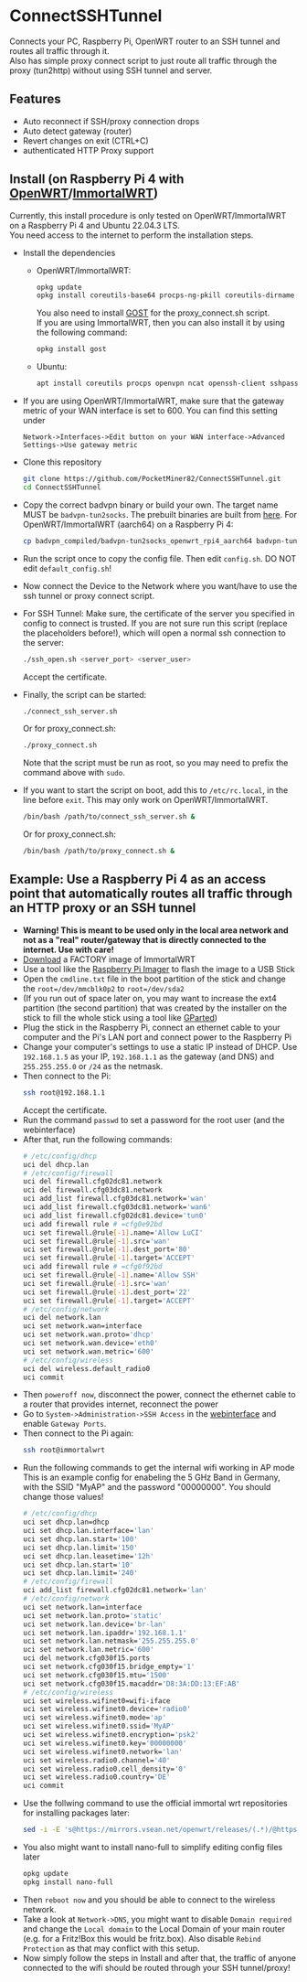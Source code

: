 # ConnectSSHTunnel
Connects your PC, Raspberry Pi, OpenWRT router to an SSH tunnel and routes all traffic through it.<br>
Also has simple proxy connect script to just route all traffic through the proxy (tun2http) without using SSH tunnel and server.

## Features
* Auto reconnect if SSH/proxy connection drops
* Auto detect gateway (router)
* Revert changes on exit (CTRL+C)
* authenticated HTTP Proxy support

## Install (on Raspberry Pi 4 with [OpenWRT](https://openwrt.org)/[ImmortalWRT](https://immortalwrt.org))
Currently, this install procedure is only tested on OpenWRT/ImmortalWRT on a Raspberry Pi 4 and Ubuntu 22.04.3 LTS.<br>
You need access to the internet to perform the installation steps.

* Install the dependencies
  * OpenWRT/ImmortalWRT:
    ```bash
    opkg update
    opkg install coreutils-base64 procps-ng-pkill coreutils-dirname openvpn ncat openssh-client sshpass bash git-http
    ```
    You also need to install [GOST](https://gost.run/en/) for the proxy_connect.sh script.<br>
    If you are using ImmortalWRT, then you can also install it by using the following command:
    ```bash
    opkg install gost
    ```
  * Ubuntu:
    ```bash
    apt install coreutils procps openvpn ncat openssh-client sshpass bash git
    ```

* If you are using OpenWRT/ImmortalWRT, make sure that the gateway metric of your WAN interface is set to 600. You can find this setting under
  ```
  Network->Interfaces->Edit button on your WAN interface->Advanced Settings->Use gateway metric
  ```

* Clone this repository
  ```bash
  git clone https://github.com/PocketMiner82/ConnectSSHTunnel.git
  cd ConnectSSHTunnel
  ```

* Copy the correct badvpn binary or build your own. The target name MUST be `badvpn-tun2socks`. The prebuilt binaries are built from [here](https://github.com/ambrop72/badvpn). For OpenWRT/ImmortalWRT (aarch64) on a Raspberry Pi 4:
  ```bash
  cp badvpn_compiled/badvpn-tun2socks_openwrt_rpi4_aarch64 badvpn-tun2socks
  ```

* Run the script once to copy the config file. Then edit `config.sh`. DO NOT edit `default_config.sh`!

* Now connect the Device to the Network where you want/have to use the ssh tunnel or proxy connect script.

* For SSH Tunnel: Make sure, the certificate of the server you specified in config to connect is trusted. If you are not sure run this script (replace the placeholders before!), which will open a normal ssh connection to the server:
  ```bash
  ./ssh_open.sh <server_port> <server_user>
  ```
  Accept the certificate.

* Finally, the script can be started:
  ```bash
  ./connect_ssh_server.sh
  ```
  Or for proxy_connect.sh:
  ```bash
  ./proxy_connect.sh
  ```
  Note that the script must be run as root, so you may need to prefix the command above with `sudo`.
* If you want to start the script on boot, add this to `/etc/rc.local`, in the line before `exit`. This may only work on OpenWRT/ImmortalWRT.
  ```bash
  /bin/bash /path/to/connect_ssh_server.sh &
  ```
  Or for proxy_connect.sh:
  ```bash
  /bin/bash /path/to/proxy_connect.sh &
  ```

## Example: Use a Raspberry Pi 4 as an access point that automatically routes all traffic through an HTTP proxy or an SSH tunnel
* **Warning! This is meant to be used only in the local area network and not as a "real" router/gateway that is directly connected to the internet. Use with care!**
* [Download](https://firmware-selector.immortalwrt.org/?target=bcm27xx%2Fbcm2711&id=rpi-4) a FACTORY image of ImmortalWRT
* Use a tool like the [Raspberry Pi Imager](https://github.com/raspberrypi/rpi-imager) to flash the image to a USB Stick
* Open the `cmdline.txt` file in the boot partition of the stick and change the `root=/dev/mmcblk0p2` to `root=/dev/sda2`
* (If you run out of space later on, you may want to increase the ext4 partition (the second partition) that was created by the installer on the stick to fill the whole stick using a tool like [GParted](https://gparted.org/))
* Plug the stick in the Raspberry Pi, connect an ethernet cable to your computer and the Pi's LAN port and connect power to the Raspberry Pi
* Change your computer's settings to use a static IP instead of DHCP. Use `192.168.1.5` as your IP, `192.168.1.1` as the gateway (and DNS) and `255.255.255.0` or `/24` as the netmask.
* Then connect to the Pi:
  ```bash
  ssh root@192.168.1.1
  ```
  Accept the certificate.
* Run the command `passwd` to set a password for the root user (and the webinterface)
* After that, run the following commands:
  ```bash
  # /etc/config/dhcp
  uci del dhcp.lan
  # /etc/config/firewall
  uci del firewall.cfg02dc81.network
  uci del firewall.cfg03dc81.network
  uci add_list firewall.cfg03dc81.network='wan'
  uci add_list firewall.cfg03dc81.network='wan6'
  uci add_list firewall.cfg02dc81.device='tun0'
  uci add firewall rule # =cfg0e92bd
  uci set firewall.@rule[-1].name='Allow LuCI'
  uci set firewall.@rule[-1].src='wan'
  uci set firewall.@rule[-1].dest_port='80'
  uci set firewall.@rule[-1].target='ACCEPT'
  uci add firewall rule # =cfg0f92bd
  uci set firewall.@rule[-1].name='Allow SSH'
  uci set firewall.@rule[-1].src='wan'
  uci set firewall.@rule[-1].dest_port='22'
  uci set firewall.@rule[-1].target='ACCEPT'
  # /etc/config/network
  uci del network.lan
  uci set network.wan=interface
  uci set network.wan.proto='dhcp'
  uci set network.wan.device='eth0'
  uci set network.wan.metric='600'
  # /etc/config/wireless
  uci del wireless.default_radio0
  uci commit
  ```
* Then `poweroff now`, disconnect the power, connect the ethernet cable to a router that provides internet, reconnect the power
* Go to `System->Administration->SSH Access` in the [webinterface](http://immortalwrt) and enable `Gateway Ports`.
* Then connect to the Pi again:
  ```bash
  ssh root@immortalwrt
  ```
* Run the following commands to get the internal wifi working in AP mode<br>
  This is an example config for enabeling the 5 GHz Band in Germany, with the SSID "MyAP" and the password "00000000". You should change those values!
  ```bash
  # /etc/config/dhcp
  uci set dhcp.lan=dhcp
  uci set dhcp.lan.interface='lan'
  uci set dhcp.lan.start='100'
  uci set dhcp.lan.limit='150'
  uci set dhcp.lan.leasetime='12h'
  uci set dhcp.lan.start='10'
  uci set dhcp.lan.limit='240'
  # /etc/config/firewall
  uci add_list firewall.cfg02dc81.network='lan'
  # /etc/config/network
  uci set network.lan=interface
  uci set network.lan.proto='static'
  uci set network.lan.device='br-lan'
  uci set network.lan.ipaddr='192.168.1.1'
  uci set network.lan.netmask='255.255.255.0'
  uci set network.lan.metric='600'
  uci del network.cfg030f15.ports
  uci set network.cfg030f15.bridge_empty='1'
  uci set network.cfg030f15.mtu='1500'
  uci set network.cfg030f15.macaddr='D8:3A:DD:13:EF:AB'
  # /etc/config/wireless
  uci set wireless.wifinet0=wifi-iface
  uci set wireless.wifinet0.device='radio0'
  uci set wireless.wifinet0.mode='ap'
  uci set wireless.wifinet0.ssid='MyAP'
  uci set wireless.wifinet0.encryption='psk2'
  uci set wireless.wifinet0.key='00000000'
  uci set wireless.wifinet0.network='lan'
  uci set wireless.radio0.channel='40'
  uci set wireless.radio0.cell_density='0'
  uci set wireless.radio0.country='DE'
  uci commit
  ```
* Use the follwing command to use the official immortal wrt repositories for installing packages later:
  ```bash
  sed -i -E 's@https://mirrors.vsean.net/openwrt/releases/(.*)/@https://downloads.immortalwrt.org/releases/\1/@g' /etc/opkg/distfeeds.conf
  ```
* You also might want to install nano-full to simplify editing config files later
  ```bash
  opkg update
  opkg install nano-full
  ```
* Then `reboot now` and you should be able to connect to the wireless network.
* Take a look at `Network->DNS`, you might want to disable `Domain required` and change the `Local domain` to the Local Domain of your main router (e.g. for a Fritz!Box this would be fritz.box). Also disable `Rebind Protection` as that may conflict with this setup.
* Now simply follow the steps in Install and after that, the traffic of anyone connected to the wifi should be routed through your SSH tunnel/proxy!
